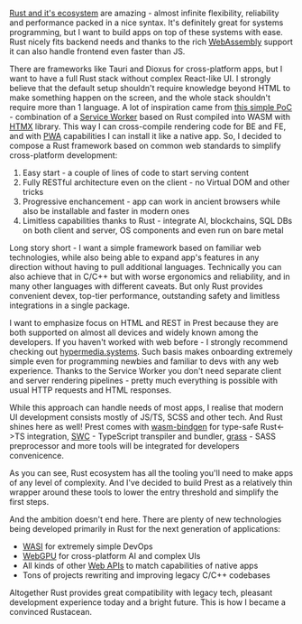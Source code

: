 [Rust and it's ecosystem](https://medium.com/globant/reliable-software-engineering-with-rust-5bb4553b5d54) are amazing - almost infinite flexibility, reliability and performance packed in a nice syntax. It's definitely great for systems programming, but I want to build apps on top of these systems with ease. Rust nicely fits backend needs and thanks to the rich [WebAssembly](https://webassembly.org/) support it can also handle frontend even faster than JS.

There are frameworks like Tauri and Dioxus for cross-platform apps, but I want to have a full Rust stack without complex React-like UI. I strongly believe that the default setup shouldn't require knowledge beyond HTML to make something happen on the screen, and the whole stack shouldn't require more than 1 language. A lot of inspiration came from [this simple PoC](https://github.com/richardanaya/wasm-service) - combination of a [Service Worker](https://developer.mozilla.org/en-US/docs/Web/API/Service_Worker_API) based on Rust compiled into WASM with [HTMX](https://htmx.org/) library. This way I can cross-compile rendering code for BE and FE, and with [PWA](https://web.dev/what-are-pwas/) capabilities I can install it like a native app. So, I decided to compose a Rust framework based on common web standards to simplify cross-platform development:

1. Easy start - a couple of lines of code to start serving content
2. Fully RESTful architecture even on the client - no Virtual DOM and other tricks
4. Progressive enchancement - app can work in ancient browsers while also be installable and faster in modern ones
5. Limitless capabilities thanks to Rust - integrate AI, blockchains, SQL DBs on both client and server, OS components and even run on bare metal

Long story short - I want a simple framework based on familiar web technologies, while also being able to expand app's features in any direction without having to pull additional languages. Technically you can also achieve that in C/C++ but with worse ergonomics and reliability, and in many other languages with different caveats. But only Rust provides convenient devex, top-tier performance, outstanding safety and limitless integrations in a single package.

I want to emphasize focus on HTML and REST in Prest because they are both supported on almost all devices and widely known among the developers. If you haven't worked with web before - I strongly recommend checking out [hypermedia.systems](https://hypermedia.systems/). Such basis makes onboarding extremely simple even for programming newbies and familiar to devs with any web experience. Thanks to the Service Worker you don't need separate client and server rendering pipelines - pretty much everything is possible with usual HTTP requests and HTML responses.

While this approach can handle needs of most apps, I realise that modern UI development consists mostly of JS/TS, SCSS and other tech. And Rust shines here as well! Prest comes with [wasm-bindgen](https://rustwasm.github.io/docs/wasm-bindgen/) for type-safe Rust<->TS integration, [SWC](https://swc.rs/) - TypeScript transpiler and bundler, [grass](https://github.com/connorskees/grass) - SASS preprocessor and more tools will be integrated for developers convenicence.

As you can see, Rust ecosystem has all the tooling you'll need to make apps of any level of complexity. And I've decided to build Prest as a relatively thin wrapper around these tools to lower the entry threshold and simplify the first steps.

And the ambition doesn't end here. There are plenty of new technologies being developed primarily in Rust for the next generation of applications:

* [WASI](https://github.com/bytecodealliance/wasmtime/blob/main/docs/WASI-intro.md) for extremely simple DevOps
* [WebGPU](https://developer.chrome.com/blog/webgpu-io2023/) for cross-platform AI and complex UIs
* All kinds of other [Web APIs](https://fugu-tracker.web.app/) to match capabilities of native apps
* Tons of projects rewriting and improving legacy C/C++ codebases

Altogether Rust provides great compatibility with legacy tech, pleasant development experience today and a bright future. This is how I became a convinced Rustacean. 